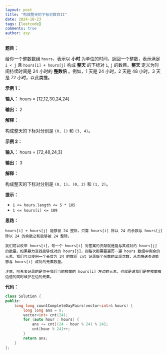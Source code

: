 ```yaml
---
layout: post
title: "构成整天的下标对数目II"
date: 2024-10-23
tags: [leetcode]
comments: true
author: zxy
---
```


**题目：**

给你一个整数数组 `hours`，表示以 **小时** 为单位的时间，返回一个整数，表示满足 `i < j` 且 `hours[i] + hours[j]` 构成 **整天** 的下标对 `i`, `j` 的数目。**整天** 定义为时间持续时间是 24 小时的 **整数倍** 。例如，1 天是 24 小时，2 天是 48 小时，3 天是 72 小时，以此类推。

**示例 1：**

**输入：** hours = [12,12,30,24,24]

**输出：** 2

**解释：**

构成整天的下标对分别是 `(0, 1)` 和 `(3, 4)`。

**示例 2：**

**输入：** hours = [72,48,24,3]

**输出：** 3

**解释：**

构成整天的下标对分别是 `(0, 1)`、`(0, 2)` 和 `(1, 2)`。

**提示：**

- `1 <= hours.length <= 5 * 105`
- `1 <= hours[i] <= 109`

**思路：**

```
hours[i] + hours[j] 能够被 24 整除，只需 hours[i] 除以 24 的余数与 hours[j] 除以 24 的余数之和能够被 24 整除。

我们可以枚举 hours[i]，每一个 hours[i] 对答案的贡献就是能与其成对的 hours[j] 的数量。如果暴力查找能够成对的 hours[j]，则每次都需要遍历一遍 hours 数组中剩余的元素。我们可以使用一个长度为 24 的数组 cnt 记录每个余数的出现次数，从而快速查询能够与 hours[i] 成对的元素数量。

注意，哈希表记录的是位于我们当前枚举的 hours[i] 左边的元素，也就是说我们是在枚举右边值的同时维护左边的元素。
```

**代码：**

```cpp
class Solution {
public:
    long long countCompleteDayPairs(vector<int>& hours) {
        long long ans = 0;
        vector<int> cnt(24);
        for (auto hour : hours) {
            ans += cnt[(24 - hour % 24) % 24];
            cnt[hour % 24]++;
        }
        return ans;
    }
};
```



